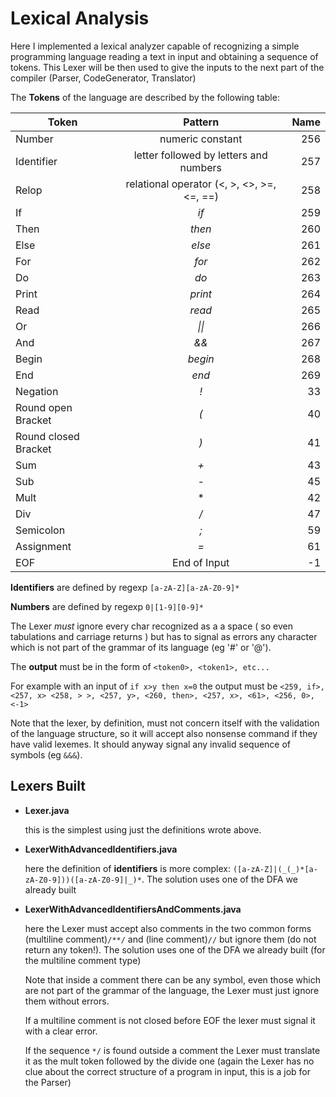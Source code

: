 # Lexical Analysis

Here I implemented a lexical analyzer capable of recognizing a simple programming language reading a text in input and obtaining a sequence of tokens.
This Lexer will be then used to give the inputs to the next part of the compiler (Parser, CodeGenerator, Translator)

The **Tokens** of the language are described by the following table:

| Token         | Pattern          | Name  |
| ------------- |:----------------:| -----:|
| Number        | numeric constant | 256   |
| Identifier    | letter followed by letters and numbers     |   257 |
| Relop         | relational operator (<, >, <>, >=, <=, ==) |    258 |
| If            | *if*             | 259
| Then          | *then*             | 260
| Else          | *else*             | 261
| For           | *for*             | 262
| Do            | *do*             | 263
| Print         | *print*             | 264
| Read          | *read*             | 265
| Or            | *&#124;&#124;*             | 266
| And           | *&&*             | 267
| Begin         | *begin*             | 268
| End           | *end*             | 269
| Negation      | *!*             | 33
| Round open Bracket           | *(*             | 40
| Round closed Bracket           | *)*             | 41
| Sum           | *+*             | 43
| Sub           | *-*             | 45
| Mult          | *             | 42
| Div           | */*             | 47
| Semicolon     | *;*             | 59
| Assignment    | *=*             | 61
| EOF           | End of Input             | -1

**Identifiers** are defined by regexp `[a-zA-Z][a-zA-Z0-9]*`

**Numbers** are defined by regexp `0|[1-9][0-9]*`

The Lexer *must* ignore every char recognized as a a space ( so even tabulations and carriage returns ) but has to signal as errors any character which is not part of the grammar of its language (eg '#' or '@').

The **output** must be in the form of `<token0>, <token1>, etc...`

For example with an input of `if x>y then x=0` the output must be `<259, if>, <257, x> <258, > >, <257, y>, <260, then>, <257, x>, <61>, <256, 0>, <-1>`

Note that the lexer, by definition, must not concern itself with the validation of the language structure, so it will accept also nonsense command if they have valid lexemes.
It should anyway signal any invalid sequence of symbols (eg `&&&`).


## Lexers Built

- **Lexer.java**

    this is the simplest using just the definitions wrote above.
    
- **LexerWithAdvancedIdentifiers.java**

    here the definition of **identifiers** is more complex: `([a-zA-Z]|(_(_)*[a-zA-Z0-9]))([a-zA-Z0-9]|_)*`.
    The solution uses one of the DFA we already built
    
- **LexerWithAdvancedIdentifiersAndComments.java** 

    here the Lexer must accept also comments in the two common forms (multiline comment)`/**/` and (line comment)`//` but ignore them (do not return any token!).
    The solution uses one of the DFA we already built (for the multiline comment type)
    
    Note that inside a comment there can be any symbol, even those which are not part of the grammar of the language, the Lexer must just ignore them without errors.
    
    If a multiline comment is not closed before EOF the lexer must signal it with a clear error.
    
    If the sequence `*/` is found outside a comment the Lexer must translate it as the mult token followed by the divide one (again the Lexer has no clue about the correct structure of a program in input, this is a job for the Parser)